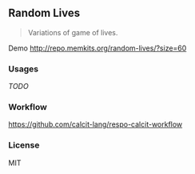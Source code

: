 
Random Lives
----

> Variations of game of lives.

Demo http://repo.memkits.org/random-lives/?size=60

### Usages

_TODO_

### Workflow

https://github.com/calcit-lang/respo-calcit-workflow

### License

MIT
